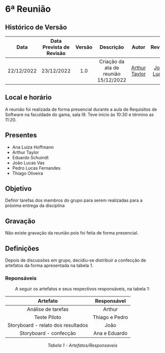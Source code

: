# 6ª Reunião

## Histórico de Versão

|Data|Data Prevista de Revisão|Versão|Descrição|Autor|Revisor|
| :----------: |:----------:| :------: | :-----------: | :---------: |:---------: |
|22/12/2022|23/12/2022|1.0|Criação da ata de reunião 15/12/2022| [Arthur Taylor](https://github.com/Eruel6)| [João Lucas](https://github.com/HacKairos) |



## Local e horário

A reunião foi realizada de forma presencial durante a aula de Requisitos de Software na faculdade do gama, sala I9. Teve início às 10:30 e término as 11:20.

## Presentes

- Ana Luiza Hoffmann
- Arthur Taylor
- Eduardo Schuindt
- João Lucas Vas
- Pedro Lucas Fernandes
- Thiago Oliveira

## Objetivo

Definir tarefas dos membros do grupo para serem realizadas para a próxima entrega da disciplina

## Gravação

Não existe gravação da reunião pois foi feita de forma presencial.

## Definições

Depois de discussões em grupo, decidiu-se distribuir a confecção de artefatos da forma apresentada na tabela 1.

### Reponsáveis 

<center>
A seguir os artefatos e seus respectivos responsáveis, na tabela 1:

| Artefato | Responsável |
| :-: | :-: |
| Análise de tarefas | Arthur |
| Teste Piloto | Thiago e Pedro | 
| Storyboard - relato dos resultados | João |
| Storyboard - confecção | Ana e Eduardo |

*Tabela 1 - Artefatos/Responsaveis*
</center>
